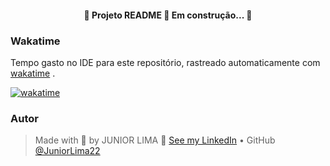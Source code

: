<h4 align="center">
    🚧 Projeto README 🚀 Em construção... 🚧 
</h4>

### Wakatime
Tempo gasto no IDE para este repositório, rastreado automaticamente com [wakatime](https://wakatime.com/) .

[![wakatime](https://wakatime.com/badge/github/JuniorLima22/appSuperGestao-Laravel.svg)](https://wakatime.com/badge/github/JuniorLima22/appSuperGestao-Laravel)

### Autor

> Made with 💙 by JUNIOR LIMA 👋 [See my LinkedIn](https://www.linkedin.com/in/junior-lima-495108208/) • GitHub [@JuniorLima22](https://github.com/JuniorLima22)